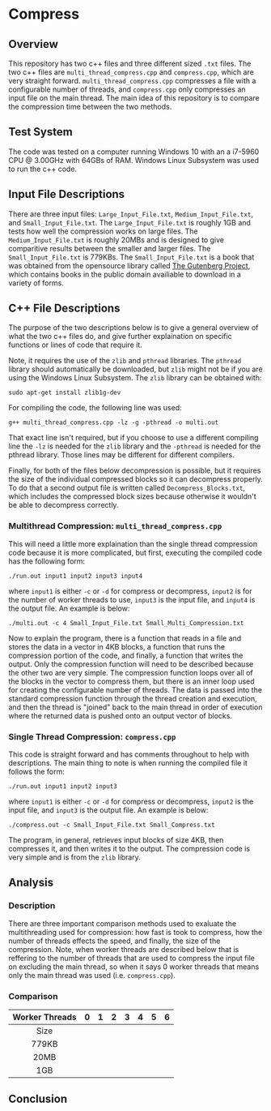 # Compress

## Overview

This repository has two c++ files and three different sized 
`.txt` files. The two c++ files are `multi_thread_compress.cpp`
and `compress.cpp`, which are very straight forward.
`multi_thread_compress.cpp` compresses a file with a configurable
number of threads, and `compress.cpp` only compresses an
input file on the main thread. The main idea of this
repository is to compare the compression time between the
two methods.

## Test System

The code was tested on a computer running Windows 10
with an a i7-5960 CPU @ 3.00GHz with 64GBs of RAM.
Windows Linux Subsystem was used to run the c++ code.

## Input File Descriptions

There are three input files: `Large_Input_File.txt`,
`Medium_Input_File.txt`, and `Small_Input_File.txt`.
The `Large_Input_File.txt` is roughly 1GB and tests
how well the compression works on large files. The
`Medium_Input_File.txt` is roughly 20MBs and is designed
to give comparitive results between the smaller and
larger files. The `Small_Input_File.txt` is 779KBs.
The `Small_Input_File.txt` is a book that was obtained
from the opensource library called [The Gutenberg Project](https://www.gutenberg.org/),
which contains books in the public domain availiable to 
download in a variety of forms.

## C++ File Descriptions

The purpose of the two descriptions below is to give
a general overview of what the two c++ files do, and
give further explaination on specific functions or
lines of code that require it.

Note, it requires the use of the `zlib` and `pthread`
libraries. The `pthread` library should automatically
be downloaded, but `zlib` might not be if you are
using the Windows Linux Subsystem. The `zlib` library
can be obtained with:

```
sudo apt-get install zlib1g-dev
```

For compiling the code, the following line was used:

```
g++ multi_thread_compress.cpp -lz -g -pthread -o multi.out
```

That exact line isn't required, but if you choose to 
use a different compiling line the `-lz` is needed for
the `zlib` library and the `-pthread` is needed for the 
pthread library. Those lines may be different for different
compilers.

Finally, for both of the files below decompression is possible, 
but it requires the size of the individual compressed blocks
so it can decompress properly. To do that a second output file
is written called `Decompress_Blocks.txt`, which includes the
compressed block sizes because otherwise it wouldn't be able to
decompress correctly.

### Multithread Compression: `multi_thread_compress.cpp`

This will need a little more explaination than the single
thread compression code because it is more complicated, but
first, executing the compiled code has the following form:

```
./run.out input1 input2 input3 input4
```

where `input1` is either `-c` or `-d` for compress or decompress, `input2`
is for the number of worker threads to use, `input3` is the input file,
and `input4` is the output file. An example is below:

```
./multi.out -c 4 Small_Input_File.txt Small_Multi_Compression.txt
```

Now to explain the program, there is a function that reads in a file and stores the
data in a vector in 4KB blocks, a function that runs the compression portion
of the code, and finally, a function that writes the output. Only the compression
function will need to be described because the other two are very simple. 
The compression function loops over all of the blocks in the vector to compress
them, but there is an inner loop used for creating the configurable number of
threads. The data is passed into the standard compression function through
the thread creation and execution, and then the thread is "joined" back
to the main thread in order of execution where the returned data is
pushed onto an output vector of blocks. 

### Single Thread Compression: `compress.cpp`

This code is straight forward and has comments throughout to help with
descriptions. The main thing to note is when running the compiled file
it follows the form:

```
./run.out input1 input2 input3
```

where `input1` is either `-c` or `-d` for compress or decompress, `input2` is the input file,
and `input3` is the output file. An example is below:

```
./compress.out -c Small_Input_File.txt Small_Compress.txt
```

The program, in general, retrieves input blocks of size 4KB, 
then compresses it, and then writes it to the output. The compression
code is very simple and is from the `zlib` library. 


## Analysis

### Description

There are three important comparison methods used
to exaluate the multithreading used for compression:
how fast is took to compress, how the number of threads effects the
speed, and finally, the size of the compression. 
Note, when worker threads are described below
that is reffering to the number of threads that are
used to compress the input file on excluding the main thread,
so when it says 0 worker threads that means only the main 
thread was used (i.e. `compress.cpp`).

### Comparison

| Worker Threads | 0 | 1 | 2 | 3 | 4 | 5 | 6 |
|:---:|:---:|:---:|:---:|:---:|:---:|:---:|:---:|
| Size | | | | | |
| 779KB |
| 20MB |
| 1GB |

## Conclusion


